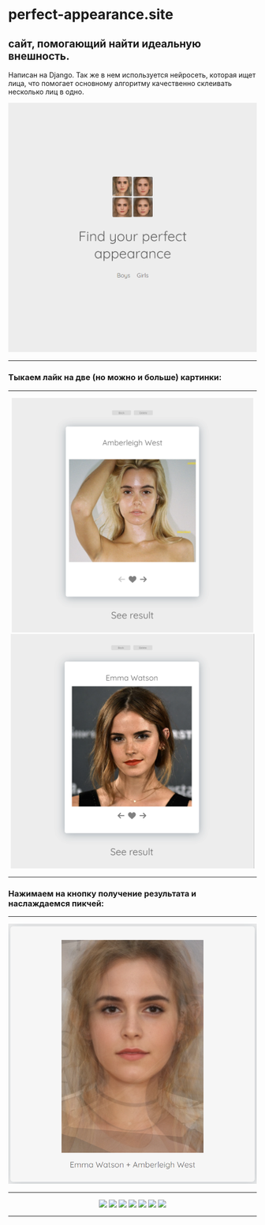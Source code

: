 # perfect-appearance.site

## сайт, помогающий найти идеальную внешность.

Написан на Django. Так же в нем используется нейросеть, которая ищет лица, что помогает основному алгоритму качественно склеивать несколько лиц в одно.


<div align="center">

<img src="https://github.com/Glazochek/perfect-appearance.site/blob/main/imgs/%D0%A1%D0%BD%D0%B8%D0%BC%D0%BE%D0%BA%20%D1%8D%D0%BA%D1%80%D0%B0%D0%BD%D0%B0%202023-03-15%20181840.png?raw=true">

</div>

---

### Тыкаем лайк на две (но можно и больше) картинки:

---

<div align="center">
 
<img height="475" src="https://github.com/Glazochek/perfect-appearance.site/blob/main/imgs/%D0%A1%D0%BD%D0%B8%D0%BC%D0%BE%D0%BA%20%D1%8D%D0%BA%D1%80%D0%B0%D0%BD%D0%B0%202023-03-15%20181917.png?raw=true">

<img height="475" src="https://github.com/Glazochek/perfect-appearance.site/blob/main/imgs/%D0%A1%D0%BD%D0%B8%D0%BC%D0%BE%D0%BA%20%D1%8D%D0%BA%D1%80%D0%B0%D0%BD%D0%B0%202023-03-15%20181942.png?raw=true">

</div>

---

### Нажимаем на кнопку получение результата и наслаждаемся пикчей:

---

<div align="center">

<img width="1000" src="https://github.com/Glazochek/perfect-appearance.site/blob/main/imgs/%D0%A1%D0%BD%D0%B8%D0%BC%D0%BE%D0%BA%20%D1%8D%D0%BA%D1%80%D0%B0%D0%BD%D0%B0%202023-03-15%20182057.png?raw=true">

---

<img height="100" src="https://user-images.githubusercontent.com/87608167/225641056-4aec9d3b-6510-4f82-acbd-03f2053d66fa.jpg">
<img height="100" src="https://user-images.githubusercontent.com/87608167/225641281-73cab74b-96e2-47d3-b043-f77240b91fae.jpg">
<img height="100" src="https://user-images.githubusercontent.com/87608167/225641298-c2cdaf99-09c4-42d1-9519-59ae8ad1338c.jpg">
<img height="100" src="https://user-images.githubusercontent.com/87608167/225641314-311494a5-0a37-4749-9b13-d3817ebbb4ab.jpg">
<img height="100" src="https://user-images.githubusercontent.com/87608167/225641330-c0d2c2b3-ad1e-4208-a5f4-b65c27cf57d7.jpg">
<img height="100" src="https://user-images.githubusercontent.com/87608167/225641345-79da9109-6c48-49a7-be0e-2cb1a74d2f69.jpg">
<img height="100" src="https://user-images.githubusercontent.com/87608167/225641365-d863a0c9-d0b1-471e-a433-dff611148dbe.jpg">

---

</div>

